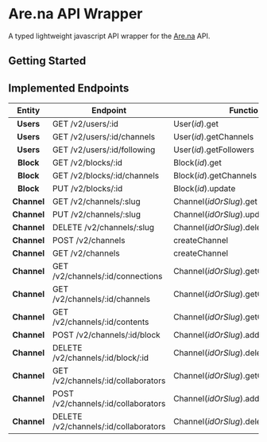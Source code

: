 # Are.na API Wrapper 

A typed lightweight javascript API wrapper for the [Are.na](https://dev.are.na/documentation) API. 

## Getting Started

## Implemented Endpoints

| Entity  | Endpoint  | Function | Authenticated | Paginated |
| :-----: | - | - | - | - |
| **Users** | GET /v2/users/:id | User(_id_).get | - | - |
| **Users** | GET /v2/users/:id/channels | User(_id_).getChannels | yes | - | 
| **Users** | GET /v2/users/:id/following | User(_id_).getFollowers | yes | - |
| **Block** | GET /v2/blocks/:id | Block(_id_).get | - | - |
| **Block** | GET /v2/blocks/:id/channels | Block(_id_).getChannels | - | yes |
| **Block** | PUT /v2/blocks/:id | Block(_id_).update | - | yes |
| **Channel** | GET /v2/channels/:slug | Channel(_idOrSlug_).get | - | - |
| **Channel** | PUT /v2/channels/:slug | Channel(_idOrSlug_).update | yes | - |
| **Channel** | DELETE /v2/channels/:slug | Channel(_idOrSlug_).delete | yes | - |
| **Channel** | POST /v2/channels | createChannel | yes | - |
| **Channel** | GET /v2/channels | createChannel | yes | - |
| **Channel** | GET /v2/channels/:id/connections | Channel(_idOrSlug_).getConnections | - | yes |
| **Channel** | GET /v2/channels/:id/channels | Channel(_idOrSlug_).getChannels | - | yes |
| **Channel** | GET /v2/channels/:id/contents | Channel(_idOrSlug_).getContent | - | yes |
| **Channel** | POST /v2/channels/:id/block | Channel(_idOrSlug_).addBlock | yes | - |
| **Channel** | DELETE /v2/channels/:id/block/:id | Channel(_idOrSlug_).deleteBlock | yes | - |
| **Channel** | GET /v2/channels/:id/collaborators | Channel(_idOrSlug_).getCollaborators | - | yes |
| **Channel** | POST /v2/channels/:id/collaborators | Channel(_idOrSlug_).addCollaborators | - | yes |
| **Channel** | DELETE /v2/channels/:id/collaborators | Channel(_idOrSlug_).deleteCollaborators | - | yes |
